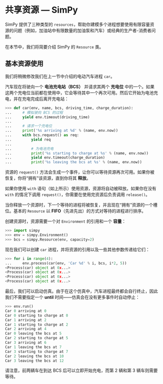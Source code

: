 # 共享资源 — SimPy

SimPy 提供了三种类型的 `resources`，帮助你建模多个进程想要使用有限容量资源的问题（例如，加油站中有限数量的加油泵和汽车）或经典的生产者-消费者问题。

在本节中，我们将简要介绍 SimPy 的 `Resource` 类。

## 基本资源使用

我们将稍微修改我们在上一节中介绍的电动汽车进程 `car`。

汽车现在将驶向一个 **电池充电站（BCS）** 并请求其两个 **充电位** 中的一个。如果这两个充电位当前都在使用中，它会等待其中一个再次可用。然后它开始为电池充电，并在充电完成后离开充电站：

```python
>>> def car(env, name, bcs, driving_time, charge_duration):
...     # 模拟驶向 BCS 的过程
...     yield env.timeout(driving_time)
...
...     # 请求一个充电位
...     print('%s arriving at %d' % (name, env.now))
...     with bcs.request() as req:
...         yield req
...
...         # 为电池充电
...         print('%s starting to charge at %s' % (name, env.now))
...         yield env.timeout(charge_duration)
...         print('%s leaving the bcs at %s' % (name, env.now))
```

资源的 `request()` 方法会生成一个事件，让你可以等待资源再次可用。如果你被恢复，你将“拥有”该资源，直到你将其 **释放**。

如果你使用 `with` 语句（如上所示）使用资源，资源将自动被释放。如果你在没有 `with` 的情况下调用 `request()`，你需要在使用完资源后负责调用 `release()`。

当你释放一个资源时，下一个等待的进程将被恢复，并且现在“拥有”资源的一个槽位。基本的 `Resource` 以 **FIFO**（先进先出）的方式对等待的进程进行排序。

创建资源时，资源需要一个对 `Environment` 的引用和一个 **容量**：

```python
>>> import simpy
>>> env = simpy.Environment()
>>> bcs = simpy.Resource(env, capacity=2)
```

现在我们可以创建 `car` 进程，并将资源的引用以及一些其他参数传递给它们：

```python
>>> for i in range(4):
...     env.process(car(env, 'Car %d' % i, bcs, i*2, 5))
<Process(car) object at 0x...>
<Process(car) object at 0x...>
<Process(car) object at 0x...>
<Process(car) object at 0x...>
```

最后，我们可以启动仿真。由于在这个仿真中，汽车进程最终都会自行终止，因此我们不需要指定一个 **until** 时间——仿真会在没有更多事件时自动停止：

```python
>>> env.run()
Car 0 arriving at 0
Car 0 starting to charge at 0
Car 1 arriving at 2
Car 1 starting to charge at 2
Car 2 arriving at 4
Car 0 leaving the bcs at 5
Car 2 starting to charge at 5
Car 3 arriving at 6
Car 1 leaving the bcs at 7
Car 3 starting to charge at 7
Car 2 leaving the bcs at 10
Car 3 leaving the bcs at 12
```

请注意，前两辆车在到达 BCS 后可以立即开始充电，而第 2 辆和第 3 辆车则需要等待。
